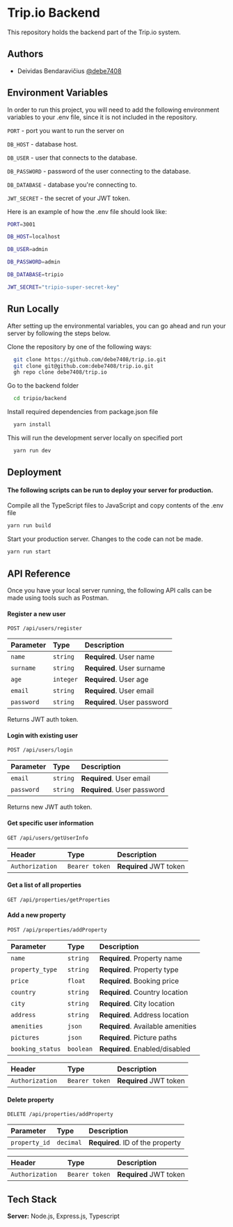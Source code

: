 
# Trip.io Backend

This repository holds the backend part of the Trip.io system.


## Authors

- Deividas Bendaravičius [@debe7408](https://www.github.com/debe7408)


## Environment Variables

In order to run this project, you will need to add the following environment variables to your .env file, since it is not included in the repository.

`PORT` - port you want to run the server on

`DB_HOST` - database host.

`DB_USER` - user that connects to the database.

`DB_PASSWORD` - password of the user connecting to the database.

`DB_DATABASE` - database you're connecting to.

`JWT_SECRET` - the secret of your JWT token.

Here is an example of how the .env file should look like:

```bash
PORT=3001

DB_HOST=localhost

DB_USER=admin

DB_PASSWORD=admin

DB_DATABASE=tripio

JWT_SECRET="tripio-super-secret-key"
```




## Run Locally

After setting up the environmental variables, you can go ahead and run your server by following the steps below.

Clone the repository by one of the following ways:

```bash
  git clone https://github.com/debe7408/trip.io.git
  git clone git@github.com:debe7408/trip.io.git
  gh repo clone debe7408/trip.io
```

Go to the backend folder 

```bash
  cd tripio/backend
```

Install required dependencies from package.json file

```bash
  yarn install
```

 This will run the development server locally on specified port
```bash
  yarn run dev
```





## Deployment

#### The following scripts can be run to deploy your server for production. 


Compile all the TypeScript files to JavaScript and copy contents of the .env file
```bash
yarn run build
```
Start your production server. Changes to the code can not be made.
```bash
yarn run start
```




## API Reference
Once you have your local server running, the following API calls can be made using tools such as Postman.

#### Register a new user

```http
POST /api/users/register
```

| Parameter | Type     | Description                    |
| :-------- | :------- | :-------------------------     |
| `name` | `string` | **Required**. User name           |
| `surname` | `string` | **Required**. User surname     |
| `age` | `integer` | **Required**. User age            |
| `email` | `string` | **Required**. User email         |
| `password` | `string` | **Required**. User password   |

Returns JWT auth token.


#### Login with existing user

```http
POST /api/users/login
```

| Parameter | Type     | Description                    |
| :-------- | :------- | :-------------------------     |
| `email` | `string` | **Required**. User email         |
| `password` | `string` | **Required**. User password   |

Returns new JWT auth token.


#### Get specific user information

```http
GET /api/users/getUserInfo
```


| Header | Type     | Description                    |
| :-------- | :------- | :-------------------------     |
| `Authorization ` | `Bearer token` | **Required** JWT token         |


#### Get a list of all properties

```http
GET /api/properties/getProperties
```

#### Add a new property

```http
POST /api/properties/addProperty
```

| Parameter | Type     | Description                    |
| :-------- | :------- | :-------------------------     |
| `name` | `string` | **Required**. Property name          |
| `property_type` | `string` | **Required**. Property type     |
| `price` | `float` | **Required**. Booking price         |
| `country` | `string` | **Required**. Country location   |
| `city` | `string` | **Required**. City location         |
| `address` | `string` | **Required**. Address location   |
| `amenities` | `json` | **Required**. Available amenities   |
| `pictures` | `json` | **Required**. Picture paths   |
| `booking_status` | `boolean` | **Required**. Enabled/disabled   |

| Header | Type     | Description                    |
| :-------- | :------- | :-------------------------     |
| `Authorization ` | `Bearer token` | **Required** JWT token         |

#### Delete property

```http
DELETE /api/properties/addProperty
```
| Parameter | Type     | Description                    |
| :-------- | :------- | :-------------------------     |
| `property_id` | `decimal` | **Required**. ID of the property         |

| Header | Type     | Description                    |
| :-------- | :------- | :-------------------------     |
| `Authorization ` | `Bearer token` | **Required** JWT token         |




## Tech Stack

**Server:** Node.js, Express.js, Typescript

